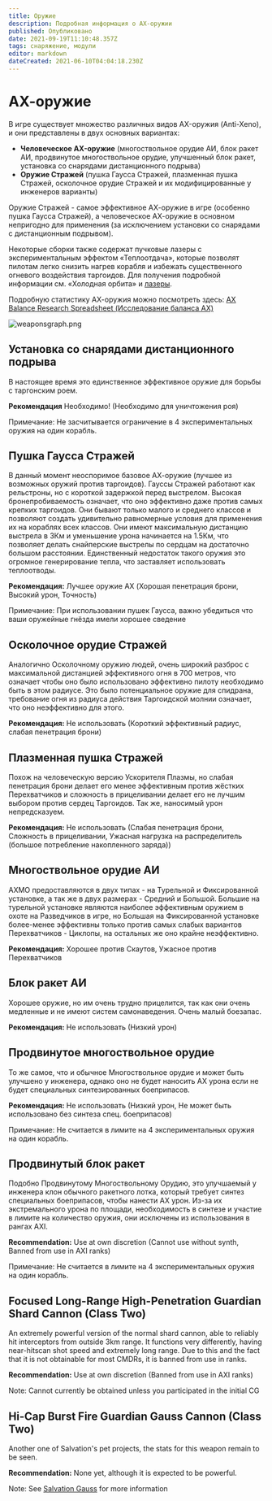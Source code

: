 ```yaml
---
title: Оружие
description: Подробная информация о AX-оружии
published: Опубликовано
date: 2021-09-19T11:10:48.357Z
tags: снаряжение, модули
editor: markdown
dateCreated: 2021-06-10T04:04:18.230Z
---
```


# АХ-оружие
В игре существует множество различных видов AX-оружия (Anti-Xeno), и они представлены в двух основных вариантах:

- **Человеческое AX-оружие** (многоствольное орудие АИ, блок ракет АИ, продвинутое многоствольное орудие, улучшенный блок ракет, установка со снарядами дистанционного подрыва)
- **Оружие Стражей** (пушка Гаусса Стражей, плазменная пушка Стражей, осколочное орудие Стражей и их модифицированные у инженеров варианты)

Оружие Стражей - самое эффективное АХ-оружие в игре (особенно пушка Гаусса Стражей), а человеческое АХ-оружие в основном непригодно для применения (за исключением установки со снарядами с дистанционным подрывом).

Некоторые сборки также содержат пучковые лазеры с экспериментальным эффектом «Теплоотдача», которые позволят пилотам легко снизить нагрев корабля и избежать существенного огневого воздействия таргоидов. Для получения подробной информации см. «Холодная орбита» и [лазеры](/en/lasers).

Подробную статистику АХ-оружия можно посмотреть здесь: [AX Balance Research Spreadsheet (Исследование баланса АХ)](https://docs.google.com/spreadsheets/d/1kNZwBn16nYcrqpaua08VQb_ea3PF9SYcO-1IWivPZsA/edit#gid=1860633931)

![weaponsgraph.png](/img/weaponsgraph.png)

## Установка со снарядами дистанционного подрыва

В настоящее время это единственное эффективное оружие для борьбы с таргонским роем.

**Рекомендация** Необходимо! (Необходимо для уничтожения роя)

Примечание: Не засчитывается ограничение в 4 экспериментальных оружия на один корабль.

## Пушка Гаусса Стражей

В данный момент неоспоримое базовое АХ-оружие (лучшее из возможных оружий против таргоидов). Гауссы Стражей работают как рельстроны, но с короткой задержкой перед выстрелом. Высокая бронепробиваемость означает, что оно эффективно даже против самых крепких таргоидов. Они бывают только малого и среднего классов и позволяют создать удивительно равномерные условия для применения их на кораблях всех классов. Они имеют максимальную дистанцию выстрела в 3Км и уменьшение урона начинается на 1.5Км, что позволяет делать снайперские выстрелы по сердцам на достаточно большом расстоянии. Единственный недостаток такого оружия это огромное генерирование тепла, что заставляет использовать теплоотводы.

**Рекомендация:** Лучшее оружие AX (Хорошая пенетрация брони, Высокий урон, Точность)

Примечание: При использовании пушек Гаусса, важно убедиться что ваши оружейные гнёзда имели хорошее сведение

## Осколочное орудие Стражей

Аналогично Осколочному оружию людей, очень широкий разброс с максимальной дистанцией эффективного огня в 700 метров, что означает чтобы оно было использовано эффективно пилоту необходимо быть в этом радиусе. Это было потенциальное оружие для спидрана, требование огня из радиуса действия Таргоидской молнии означает, что оно неэффективно для этого.

**Рекомендация:** Не использовать (Короткий эффективный радиус, слабая пенетрация брони)

## Плазменная пушка Стражей

Похож на человеческую версию Ускорителя Плазмы, но слабая пенетрация брони делает его менее эффективным против жёстких Перехватчиков и сложность в прицеливании делает его не лучшим выбором против сердец Таргоидов. Так же, наносимый урон непредсказуем.

**Рекомендация:** Не использовать (Слабая пенетрация брони, Сложность в прицеливании, Ужасная нагрузка на распределитель (большое потребление накопленного заряда))

## Многоствольное орудие АИ

АХМО предоставляются в двух типах - на Турельной и Фиксированной установке, а так же в двух размерах - Средний и Большой. Большие на турельной установке являются наиболее эффективным оружием в охоте на Разведчиков в игре, но Большая на Фиксированной установке более-менее эффективны только против самых слабых вариантов Перехватчиков - Циклопы, на остальных же оно крайне неэффективно.

**Рекомендация:** Хорошее против Скаутов, Ужасное против Перехватчиков

## Блок ракет АИ

Хорошее оружие, но им очень трудно прицелится, так как они очень медленные и не имеют систем самонаведения. Очень малый боезапас.

**Рекомендация:** Не использовать (Низкий урон)

## Продвинутое многоствольное орудие

То же самое, что и обычное Многоствольное орудие и может быть улучшено у инженера, однако оно не будет наносить АХ урона если не будет специальных синтезированных боеприпасов.

**Рекомендация:** Не использовать (Низкий урон, Не может быть использовано без синтеза спец. боеприпасов)

Примечание: Не считается в лимите на 4 экспериментальных оружия на один корабль.

## Продвинутый блок ракет

Подобно Продвинутому Многоствольному Орудию, это улучшаемый у инженера клон обычного ракетного лотка, который требует синтез специальных боеприпасов, чтобы нанести АХ урон. Из-за их экстремального урона по площади, необходимость в синтезе и участие в лимите на количество оружия, они исключены из использования в рангах AXI.

**Recommendation:** Use at own discretion (Cannot use without synth, Banned from use in AXI ranks)

Примечание: Не считается в лимите на 4 экспериментальных оружия на один корабль.

## Focused Long-Range High-Penetration Guardian Shard Cannon (Class Two)

An extremely powerful version of the normal shard cannon, able to reliably hit interceptors from outside 3km range. It functions very differently, having near-hitscan shot speed and extremely long range. Due to this and the fact that it is not obtainable for most CMDRs, it is banned from use in ranks.

**Recommendation:** Use at own discretion (Banned from use in AXI ranks)

Note: Cannot currently be obtained unless you participated in the initial CG

## Hi-Cap Burst Fire Guardian Gauss Cannon (Class Two)

Another one of Salvation's pet projects, the stats for this weapon remain to be seen.

**Recommendation:** None yet, although it is expected to be powerful.

Note: See [Salvation Gauss](https://wiki.antixenoinitiative.com/es/salvation-gauss) for more information
